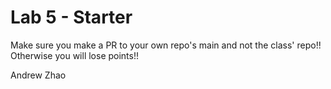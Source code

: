 # Lab 5 - Starter
Make sure you make a PR to your own repo's main and not the class' repo!! Otherwise you will lose points!!

Andrew Zhao